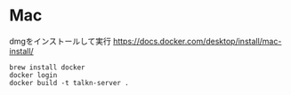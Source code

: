 # Mac

dmgをインストールして実行
https://docs.docker.com/desktop/install/mac-install/

```
brew install docker
docker login
docker build -t talkn-server .
```